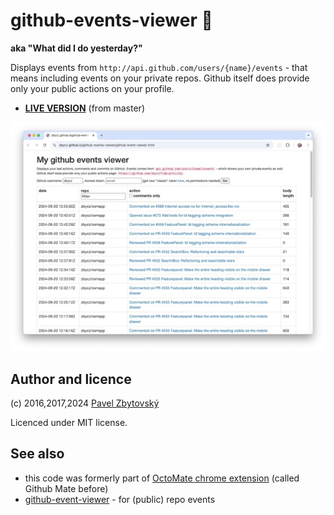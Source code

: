 # github-events-viewer 📆 
**aka "What did I do yesterday?"**

Displays events from `http://api.github.com/users/{name}/events` - that means including events on your private repos. Github itself does provide only your public actions on your profile.


- **[LIVE VERSION](https://zbycz.github.io/github-events-viewer/github-event-viewer.html)** (from master)


![screenshot](./screenshot.jpg)

## Author and licence

(c) 2016,2017,2024 [Pavel Zbytovský](http://zby.cz)

Licenced under MIT license.

## See also

- this code was formerly part of [OctoMate chrome extension](https://github.com/rubyerme/chrome-github-mate#octo-mate) (called Github Mate before)
- [github-event-viewer](https://github.com/meganemura/github-event-viewer) - for (public) repo events
